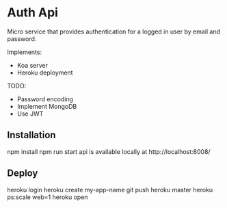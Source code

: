# Auth Api

Micro service that provides authentication for a logged in user by email and password.

Implements: 
- Koa server
- Heroku deployment

TODO:
- Password encoding
- Implement MongoDB
- Use JWT
 
## Installation
npm install
npm run start
api is available locally at http://localhost:8008/

## Deploy
heroku login
heroku create my-app-name
git push heroku master
heroku ps:scale web=1
heroku open